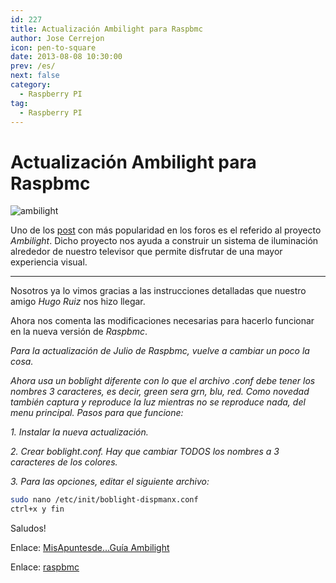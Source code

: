 ```yaml
---
id: 227
title: Actualización Ambilight para Raspbmc
author: Jose Cerrejon
icon: pen-to-square
date: 2013-08-08 10:30:00
prev: /es/
next: false
category:
  - Raspberry PI
tag:
  - Raspberry PI
---
```


# Actualización Ambilight para Raspbmc

![ambilight](/images/ambilight.jpg)

Uno de los [post](http://www.raspberrypi.org/phpBB3/viewtopic.php?f=76&t=40064) con más popularidad en los foros es el referido al proyecto *Ambilight*. Dicho proyecto nos ayuda a construir un sistema de iluminación alrededor de nuestro televisor que permite disfrutar de una mayor experiencia visual.

- - -
Nosotros ya lo vimos gracias a las instrucciones detalladas que nuestro amigo *Hugo Ruiz* nos hizo llegar.

Ahora nos comenta las modificaciones necesarias para hacerlo funcionar en la nueva versión de *Raspbmc*.

*Para la actualización de Julio de Raspbmc, vuelve a cambiar un poco la cosa.*
 
*Ahora usa un boblight diferente con lo que el archivo .conf debe tener los nombres 3 caracteres, es decir, green sera grn, blu, red. Como novedad también captura y reproduce la luz mientras no se reproduce nada, del menu principal. Pasos para que funcione:*

*1. Instalar la nueva actualización.*

*2. Crear boblight.conf. Hay que cambiar TODOS los nombres a 3 caracteres de los colores.*

*3. Para las opciones, editar el siguiente archivo:*

```bash
sudo nano /etc/init/boblight-dispmanx.conf
ctrl+x y fin
```

Saludos!

Enlace: [MisApuntesde...Guía Ambilight](/post.php?id=183)

Enlace: [raspbmc](http://www.raspbmc.com)

